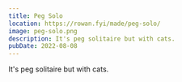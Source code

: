 ```yaml
---
title: Peg Solo
location: https://rowan.fyi/made/peg-solo/
image: peg-solo.png
description: It's peg solitaire but with cats.
pubDate: 2022-08-08
---
```

It's peg solitaire but with cats.